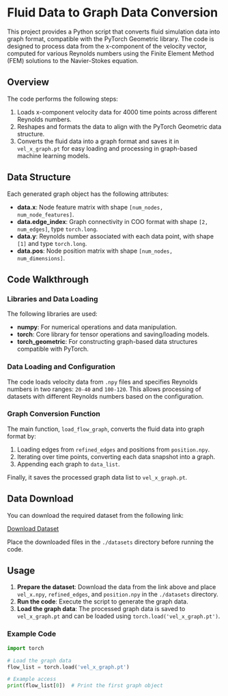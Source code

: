 # Fluid Data to Graph Data Conversion

This project provides a Python script that converts fluid simulation data into graph format, compatible with the PyTorch Geometric library. The code is designed to process data from the x-component of the velocity vector, computed for various Reynolds numbers using the Finite Element Method (FEM) solutions to the Navier-Stokes equation. 

## Overview

The code performs the following steps:
1. Loads x-component velocity data for 4000 time points across different Reynolds numbers.
2. Reshapes and formats the data to align with the PyTorch Geometric data structure.
3. Converts the fluid data into a graph format and saves it in `vel_x_graph.pt` for easy loading and processing in graph-based machine learning models.

## Data Structure

Each generated graph object has the following attributes:

- **data.x**: Node feature matrix with shape `[num_nodes, num_node_features]`.
- **data.edge_index**: Graph connectivity in COO format with shape `[2, num_edges]`, type `torch.long`.
- **data.y**: Reynolds number associated with each data point, with shape `[1]` and type `torch.long`.
- **data.pos**: Node position matrix with shape `[num_nodes, num_dimensions]`.

## Code Walkthrough

### Libraries and Data Loading

The following libraries are used:

- **numpy**: For numerical operations and data manipulation.
- **torch**: Core library for tensor operations and saving/loading models.
- **torch_geometric**: For constructing graph-based data structures compatible with PyTorch.

### Data Loading and Configuration

The code loads velocity data from `.npy` files and specifies Reynolds numbers in two ranges: `20-40` and `100-120`. This allows processing of datasets with different Reynolds numbers based on the configuration.

### Graph Conversion Function

The main function, `load_flow_graph`, converts the fluid data into graph format by:
1. Loading edges from `refined_edges` and positions from `position.npy`.
2. Iterating over time points, converting each data snapshot into a graph.
3. Appending each graph to `data_list`.

Finally, it saves the processed graph data list to `vel_x_graph.pt`.

## Data Download

You can download the required dataset from the following link:

[Download Dataset](https://wcm.box.com/s/s13vbg8hrjag6zar8ubmibxrf4glefmu)

Place the downloaded files in the `./datasets` directory before running the code.

## Usage

1. **Prepare the dataset**: Download the data from the link above and place `vel_x.npy`, `refined_edges`, and `position.npy` in the `./datasets` directory.
2. **Run the code**: Execute the script to generate the graph data.
3. **Load the graph data**: The processed graph data is saved to `vel_x_graph.pt` and can be loaded using `torch.load('vel_x_graph.pt')`.

### Example Code

```python
import torch

# Load the graph data
flow_list = torch.load('vel_x_graph.pt')

# Example access
print(flow_list[0])  # Print the first graph object
